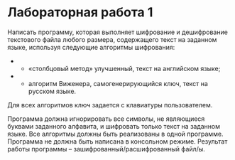 # Лабораторная работа 1

Написать программу, которая выполняет шифрование и дешифрование текстового файла любого размера, содержащего текст на 
заданном языке, используя следующие алгоритмы шифрования:

* - «столбцовый метод» улучшенный, текст на английском языке;
* - алгоритм Виженера, самогенерирующийся ключ, текст на русском языке.

Для всех алгоритмов ключ задается с клавиатуры пользователем.

Программа должна игнорировать все символы, не являющиеся буквами заданного алфавита,  и шифровать только текст на
заданном языке. 
Все алгоритмы должны быть реализованы в одной программе. 
Программа не должна быть написана в консольном режиме. 
Результат работы программы – зашифрованный/расшифрованный файл/ы.
